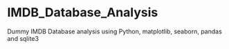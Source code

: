 # IMDB_Database_Analysis
Dummy IMDB Database analysis using Python, matplotlib, seaborn, pandas and sqlite3
